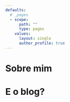 ```yaml
---
defaults:
  # _pages
  - scope:
      path: ""
      type: pages
    values:
      layout: single
      author_profile: true
---
```

# Sobre mim

# E o blog?
